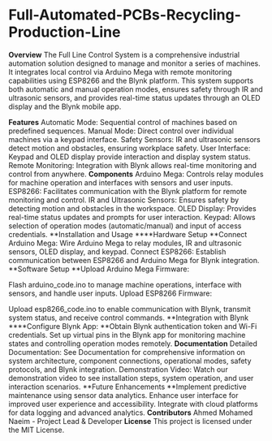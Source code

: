 # Full-Automated-PCBs-Recycling-Production-Line

**Overview**
The Full Line Control System is a comprehensive industrial automation solution designed to manage and monitor a series of machines. It integrates local control via Arduino Mega with remote monitoring capabilities using ESP8266 and the Blynk platform. This system supports both automatic and manual operation modes, ensures safety through IR and ultrasonic sensors, and provides real-time status updates through an OLED display and the Blynk mobile app.


**Features**
Automatic Mode: Sequential control of machines based on predefined sequences.
Manual Mode: Direct control over individual machines via a keypad interface.
Safety Sensors: IR and ultrasonic sensors detect motion and obstacles, ensuring workplace safety.
User Interface: Keypad and OLED display provide interaction and display system status.
Remote Monitoring: Integration with Blynk allows real-time monitoring and control from anywhere.
**Components**
Arduino Mega: Controls relay modules for machine operation and interfaces with sensors and user inputs.
ESP8266: Facilitates communication with the Blynk platform for remote monitoring and control.
IR and Ultrasonic Sensors: Ensures safety by detecting motion and obstacles in the workspace.
OLED Display: Provides real-time status updates and prompts for user interaction.
Keypad: Allows selection of operation modes (automatic/manual) and input of access credentials.
**Installation and Usage
****Hardware Setup
**Connect Arduino Mega:
Wire Arduino Mega to relay modules, IR and ultrasonic sensors, OLED display, and keypad.
Connect ESP8266:
Establish communication between ESP8266 and Arduino Mega for Blynk integration.
**Software Setup
**Upload Arduino Mega Firmware:

Flash arduino_code.ino to manage machine operations, interface with sensors, and handle user inputs.
Upload ESP8266 Firmware:

Upload esp8266_code.ino to enable communication with Blynk, transmit system status, and receive control commands.
**Integration with Blynk
****Configure Blynk App:
**Obtain Blynk authentication token and Wi-Fi credentials.
Set up virtual pins in the Blynk app for monitoring machine states and controlling operation modes remotely.
**Documentation**
Detailed Documentation: See Documentation for comprehensive information on system architecture, component connections, operational modes, safety protocols, and Blynk integration.
Demonstration Video: Watch our demonstration video to see installation steps, system operation, and user interaction scenarios.
**Future Enhancements
**Implement predictive maintenance using sensor data analytics.
Enhance user interface for improved user experience and accessibility.
Integrate with cloud platforms for data logging and advanced analytics.
**Contributors**
Ahmed Mohamed Naeim - Project Lead & Developer
**License**
This project is licensed under the MIT License.


